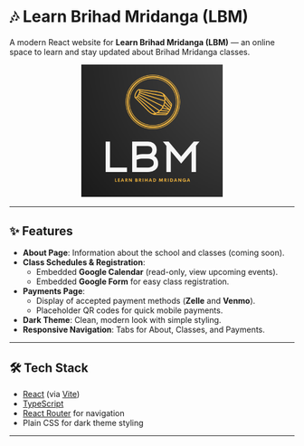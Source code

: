 # 🎶 Learn Brihad Mridanga (LBM)

A modern React website for **Learn Brihad Mridanga (LBM)** — an online space to learn and stay updated about Brihad Mridanga classes.

<p align="center">
  <img src="public/lbm-logo.png" alt="LBM Logo" width="250"/>
</p>

---

## ✨ Features
- **About Page**: Information about the school and classes (coming soon).  
- **Class Schedules & Registration**:
  - Embedded **Google Calendar** (read-only, view upcoming events).  
  - Embedded **Google Form** for easy class registration.  
- **Payments Page**:
  - Display of accepted payment methods (**Zelle** and **Venmo**).  
  - Placeholder QR codes for quick mobile payments.  
- **Dark Theme**: Clean, modern look with simple styling.  
- **Responsive Navigation**: Tabs for About, Classes, and Payments.

---

## 🛠️ Tech Stack
- [React](https://react.dev/) (via [Vite](https://vitejs.dev/))  
- [TypeScript](https://www.typescriptlang.org/)  
- [React Router](https://reactrouter.com/) for navigation  
- Plain CSS for dark theme styling  

---
